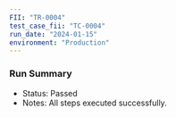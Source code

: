 ```yaml
---
FII: "TR-0004"
test_case_fii: "TC-0004"
run_date: "2024-01-15"
environment: "Production"
---
```

### Run Summary
- Status: Passed
- Notes: All steps executed successfully.